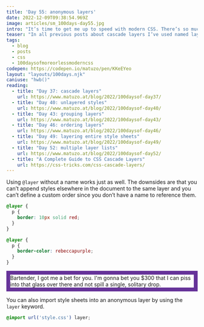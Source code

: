 ```yaml
---
title: 'Day 55: anonymous layers'
date: 2022-12-09T09:38:54.969Z
image: articles/sm_100days-day55.jpg
intro: "It’s time to get me up to speed with modern CSS. There’s so much new in CSS that I know too little about. To change that I’ve started [#100DaysOfMoreOrLessModernCSS](/blog/2022/100-days-of-more-or-less-modern-css/). Why more or less modern CSS? Because some topics will be about cutting-edge features, while other stuff has been around for quite a while already, but I just have little to no experience with it."
teaser: "In all previous posts about cascade layers I’ve used named layers in the demos, but it’s actually not required to name them."
tags:
  - blog
  - posts
  - css
  - 100daysofmoreorlessmoderncss
codepen: https://codepen.io/matuzo/pen/KKeEYeo
layout: "layouts/100days.njk"
caniuse: "hwb()"
reading:
  - title: "Day 37: cascade layers"
    url: https://www.matuzo.at/blog/2022/100daysof-day37/
  - title: "Day 40: unlayered styles"
    url: https://www.matuzo.at/blog/2022/100daysof-day40/
  - title: "Day 43: grouping layers"
    url: https://www.matuzo.at/blog/2022/100daysof-day43/
  - title: "Day 46: ordering layers"
    url: https://www.matuzo.at/blog/2022/100daysof-day46/
  - title: "Day 49: layering entire style sheets"
    url: https://www.matuzo.at/blog/2022/100daysof-day49/
  - title: "Day 52: multiple layer lists"
    url: https://www.matuzo.at/blog/2022/100daysof-day52/
  - title: "A Complete Guide to CSS Cascade Layers"
    url: https://css-tricks.com/css-cascade-layers/
---
```

Using `@layer` without a name works just as well. The downsides are that you can’t append styles elsewhere in the document to the same layer and you can’t define a custom order since you don’t have a name to reference them.


```css
@layer {
  p {
    border: 10px solid red;
  }
}

@layer {
  p {
    border-color: rebeccapurple;
  }
}
```

<style>
@layer {
  [data-sample] p {
    border: 10px solid red;
  }
}

@layer {
  [data-sample] p {
    border-color: rebeccapurple;
  }
}
</style>
<div data-sample="demo" class="sample demo1">
<p>
Bartender, I got me a bet for you. I'm gonna bet you $300 that I can piss into that glass over there and not spill a single, solitary drop.
</p>
</div>


You can also import style sheets into an anonymous layer by using the `layer` keyword.

```css
@import url('style.css') layer;

```